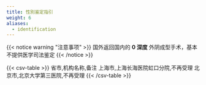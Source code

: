 ```yaml
---
title: 性別鉴定指引
weight: 6
aliases:
  - identification
---
```


{{< notice warning "注意事项" >}}
国外返回国内的 **0 深度** 外阴成型手术，基本不提供医学司法鉴定
{{< /notice >}}

{{< csv-table >}}
省市,机构名称,备注
上海市,上海长海医院虹口分院,不再受理
北京市,北京大学第三医院,不再受理
{{< /csv-table >}}
